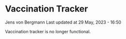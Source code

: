 Vaccination Tracker
================
Jens von Bergmann
Last updated at 29 May, 2023 - 16:50

Vaccination tracker is no longer functional.
